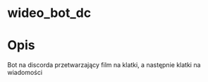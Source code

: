 # wideo_bot_dc

# Opis
Bot na discorda przetwarzający film na klatki, a następnie klatki na wiadomości 

